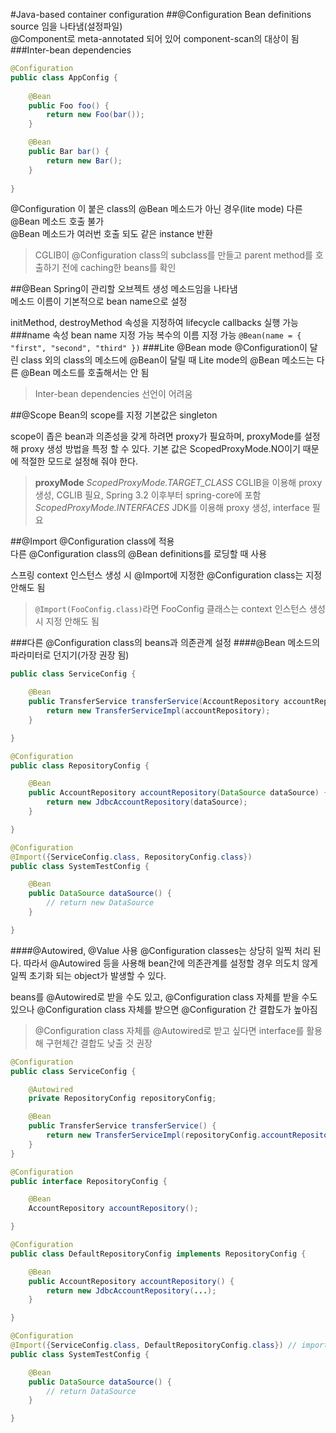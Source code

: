 #Java-based container configuration
##@Configuration
Bean definitions source 임을 나타냄(설정파일)	
@Component로 meta-annotated 되어 있어 component-scan의 대상이 됨
###Inter-bean dependencies
```java
@Configuration
public class AppConfig {
	
	@Bean
	public Foo foo() {
		return new Foo(bar());
	}

	@Bean
	public Bar bar() {
		return new Bar();
	}
	
}
```
@Configuration 이 붙은 class의 @Bean 메소드가 아닌 경우(lite mode) 다른 @Bean 메소드 호출 불가	
@Bean 메소드가 여러번 호출 되도 같은 instance 반환
>CGLIB이 @Configuration class의 subclass를 만들고 parent method를 호출하기 전에 caching한 beans를 확인

##@Bean
Spring이 관리할 오브젝트 생성 메소드임을 나타냄	
메소드 이름이 기본적으로 bean name으로 설정	

initMethod, destroyMethod 속성을 지정하여 lifecycle callbacks 실행 가능
###name 속성
bean name 지정 가능	
복수의 이름 지정 가능
`@Bean(name = { "first", "second", "third" })`
###Lite @Bean mode
@Configuration이 달린 class 외의 class의 메소드에 @Bean이 달릴 때	
Lite mode의 @Bean 메소드는 다른 @Bean 메소드를 호출해서는 안 됨
>Inter-bean dependencies 선언이 어려움

##@Scope
Bean의 scope를 지정	
기본값은 singleton	

scope이 좁은 bean과 의존성을 갖게 하려면 proxy가 필요하며, proxyMode를 설정 해 proxy 생성 방법을 특정 할 수 있다. 기본 값은 ScopedProxyMode.NO이기 때문에 적절한 모드로 설정해 줘야 한다.
>**proxyMode**
>_ScopedProxyMode.TARGET_CLASS_
>CGLIB을 이용해 proxy 생성, CGLIB 필요, Spring 3.2 이후부터 spring-core에 포함
>_ScopedProxyMode.INTERFACES_
>JDK를 이용해 proxy 생성, interface 필요

##@Import
@Configuration class에 적용	
다른 @Configuration class의 @Bean definitions를 로딩할 때 사용	

스프링 context 인스턴스 생성 시 @Import에 지정한 @Configuration class는 지정 안해도 됨
>`@Import(FooConfig.class)`라면 FooConfig 클래스는 context 인스턴스 생성시 지정 안해도 됨

###다른 @Configuration class의 beans과 의존관계 설정
####@Bean 메소드의 파라미터로 던지기(가장 권장 됨)
```java
public class ServiceConfig {

    @Bean
    public TransferService transferService(AccountRepository accountRepository) {
        return new TransferServiceImpl(accountRepository);
    }

}

@Configuration
public class RepositoryConfig {

    @Bean
    public AccountRepository accountRepository(DataSource dataSource) {
        return new JdbcAccountRepository(dataSource);
    }

}

@Configuration
@Import({ServiceConfig.class, RepositoryConfig.class})
public class SystemTestConfig {

    @Bean
    public DataSource dataSource() {
        // return new DataSource
    }

}
```
####@Autowired, @Value 사용
@Configuration classes는 상당히 일찍 처리 된다. 따라서 @Autowired 등을 사용해 bean간에 의존관계를 설정할 경우 의도치 않게 일찍 초기화 되는 object가 발생할 수 있다.

beans를 @Autowired로 받을 수도 있고, @Configuration class 자체를 받을 수도 있으나 @Configuration class 자체를 받으면 @Configuration 간 결합도가 높아짐
>@Configuration class 자체를 @Autowired로 받고 싶다면 interface를 활용 해 구현체간 결합도 낮출 것 권장

```java
@Configuration
public class ServiceConfig {

    @Autowired
    private RepositoryConfig repositoryConfig;

    @Bean
    public TransferService transferService() {
        return new TransferServiceImpl(repositoryConfig.accountRepository());
    }
}

@Configuration
public interface RepositoryConfig {

    @Bean
    AccountRepository accountRepository();

}

@Configuration
public class DefaultRepositoryConfig implements RepositoryConfig {

    @Bean
    public AccountRepository accountRepository() {
        return new JdbcAccountRepository(...);
    }

}

@Configuration
@Import({ServiceConfig.class, DefaultRepositoryConfig.class}) // import the concrete config!
public class SystemTestConfig {

    @Bean
    public DataSource dataSource() {
        // return DataSource
    }

}
```